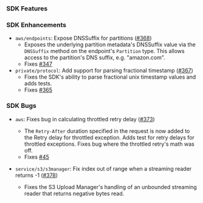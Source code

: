 ### SDK Features

### SDK Enhancements
* `aws/endpoints`: Expose DNSSuffix for partitions ([#368](https://github.com/aws/aws-sdk-go/pull/368))
  * Exposes the underlying partition metadata's DNSSuffix value via the `DNSSuffix` method on the endpoint's `Partition` type. This allows access to the partition's DNS suffix, e.g. "amazon.com".
  * Fixes [#347](https://github.com/aws/aws-sdk-go/issues/347)
* `private/protocol`: Add support for parsing fractional timestamp ([#367](https://github.com/aws/aws-sdk-go-v2/pull/367))
  * Fixes the SDK's ability to parse fractional unix timestamp values and adds tests.
  * Fixes [#365](https://github.com/aws/aws-sdk-go-v2/issues/365)

### SDK Bugs
* `aws`: Fixes bug in calculating throttled retry delay ([#373](https://github.com/aws/aws-sdk-go/pull/373))
  * The `Retry-After` duration specified in the request is now added to the Retry delay for throttled exception. Adds test for retry delays for throttled exceptions. Fixes bug where the throttled retry's math was off.
  * Fixes [#45](https://github.com/aws/aws-sdk-go/issues/45)

* `service/s3/s3manager`: Fix index out of range when a streaming reader returns -1 ([#378](https://github.com/aws/aws-sdk-go-v2/pull/378))
  * Fixes the S3 Upload Manager's handling of an unbounded streaming reader that returns negative bytes read.
